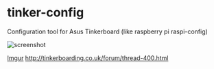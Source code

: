 # tinker-config
Configuration tool for Asus Tinkerboard (like raspberry pi raspi-config)


![screenshot](http://i.imgur.com/cKZwMR2.png )

[Imgur](http://i.imgur.com/uXpExDUt.jpg)
http://tinkerboarding.co.uk/forum/thread-400.html
